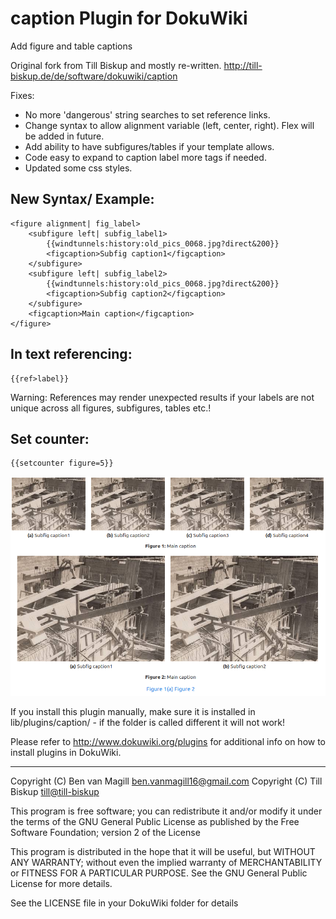 # caption Plugin for DokuWiki

Add figure and table captions

Original fork from Till Biskup and mostly re-written. 
http://till-biskup.de/de/software/dokuwiki/caption


Fixes: 
- No more 'dangerous' string searches to set reference links.
- Change syntax to allow alignment variable (left, center, right). Flex will be added in future.
- Add ability to have subfigures/tables if your template allows.
- Code easy to expand to caption label more tags if needed.
- Updated some css styles.


New Syntax/ Example:
-------------


```
<figure alignment| fig_label>
	<subfigure left| subfig_label1>
		{{windtunnels:history:old_pics_0068.jpg?direct&200}}
		<figcaption>Subfig caption1</figcaption>
	</subfigure>
	<subfigure left| subfig_label2>
		{{windtunnels:history:old_pics_0068.jpg?direct&200}}
		<figcaption>Subfig caption2</figcaption>
	</subfigure>
	<figcaption>Main caption</figcaption>
</figure>
```

In text referencing:
-------------
```
{{ref>label}}
```
Warning: References may render unexpected results if your labels are not unique across all figures, subfigures, tables etc.!

Set counter:
-------------

```
{{setcounter figure=5}}
```

![Example output](example.png "output of Example")

If you install this plugin manually, make sure it is installed in
lib/plugins/caption/ - if the folder is called different it
will not work!

Please refer to http://www.dokuwiki.org/plugins for additional info
on how to install plugins in DokuWiki.

----

Copyright (C) Ben van Magill <ben.vanmagill16@gmail.com>
Copyright (C) Till Biskup <till@till-biskup>

This program is free software; you can redistribute it and/or modify
it under the terms of the GNU General Public License as published by
the Free Software Foundation; version 2 of the License

This program is distributed in the hope that it will be useful,
but WITHOUT ANY WARRANTY; without even the implied warranty of
MERCHANTABILITY or FITNESS FOR A PARTICULAR PURPOSE.  See the
GNU General Public License for more details.

See the LICENSE file in your DokuWiki folder for details
